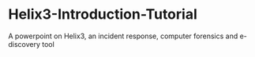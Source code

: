 # Helix3-Introduction-Tutorial
A powerpoint on Helix3, an incident response, computer forensics and e-discovery tool
